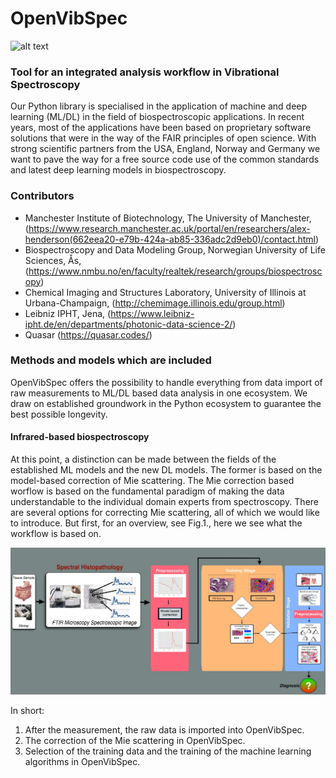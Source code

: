 # OpenVibSpec
![alt text](/docs/assets/img/vibspec_logo4b.png)

### Tool for an integrated analysis workflow in Vibrational Spectroscopy

Our Python library is specialised in the application of machine and deep learning (ML/DL) in the field of biospectroscopic applications. 
In recent years, most of the applications have been based on proprietary software solutions that were in the way of the FAIR principles of open science.
With strong scientific partners from the USA, England, Norway and Germany we want to pave the way for a free source code use of the common standards and latest deep learning models in biospectroscopy.  

### Contributors

- Manchester Institute of Biotechnology, The University of Manchester, (https://www.research.manchester.ac.uk/portal/en/researchers/alex-henderson(662eea20-e79b-424a-ab85-336adc2d9eb0)/contact.html)
- Biospectroscopy and Data Modeling Group, Norwegian University of Life Sciences, Ås, (https://www.nmbu.no/en/faculty/realtek/research/groups/biospectroscopy) 
- Chemical Imaging and Structures Laboratory, University of Illinois at Urbana-Champaign, (http://chemimage.illinois.edu/group.html)
- Leibniz IPHT, Jena, (https://www.leibniz-ipht.de/en/departments/photonic-data-science-2/)
- Quasar (https://quasar.codes/)
### Methods and models which are included

OpenVibSpec offers the possibility to handle everything from data import of raw measurements to ML/DL based data analysis in one ecosystem. We draw on established groundwork in the Python ecosystem to guarantee the best possible longevity.

#### Infrared-based biospectroscopy 
At this point, a distinction can be made between the fields of the established ML models and the new DL models. The former is based on the model-based correction of Mie scattering. The Mie correction based worflow is based on the fundamental paradigm of making the data understandable to the individual domain experts from spectroscopy. There are several options for correcting Mie scattering, all of which we would like to introduce. But first, for an overview, see Fig.1., here we see what the workflow is based on. 

![alt text](/docs/assets/img/ir_workflow_MieCorr.png)

In short:
1) After the measurement, the raw data is imported into OpenVibSpec.
2) The correction of the Mie scattering in OpenVibSpec.
3) Selection of the training data and the training of the machine learning algorithms in OpenVibSpec. 